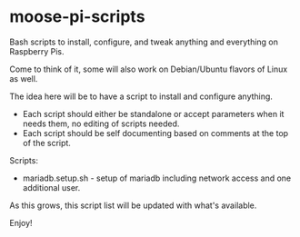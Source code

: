 # moose-pi-scripts
Bash scripts to install, configure, and tweak anything and everything on Raspberry Pis.

Come to think of it, some will also work on Debian/Ubuntu flavors of Linux as well.

The idea here will be to have a script to install and configure anything.
<ul>
<li>Each script should either be standalone or accept parameters when it needs them, no editing of scripts needed.</li>
<li>Each script should be self documenting based on comments at the top of the script.</li>
</ul>

Scripts:
<ul>
<li>mariadb.setup.sh - setup of mariadb including network access and one additional user.</li>

</ul>

As this grows, this script list will be updated with what's available.

Enjoy!

